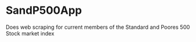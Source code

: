 # SandP500App
Does web scraping for current members of the Standard and Poores 500 Stock market index
